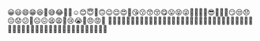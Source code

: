 😀😃😄😁😆🥹😅😂🤣🥲☺️😊😇🙂🙃😉😌😍🥰😘😗😙😚😋😛😝😜🤪🤨🧐🤓😎🥸🤩🥳😏😒😞😔😟😕🙁☹️😖😫😩🥺😢😭😤😠😡🤬
🤯😳🥵🥶😶‍🌫️😱😨😰😥😓🤗🤔🫣🤭🫢🫡🤫🫠🤥😶🫥😐🫤😑🫨😬🙄😯😦😧😮😲🥱😴🤤😪😮‍💨😵😵‍💫🤐🥴🤢🤮🤧😷🤒🤕🤑🤠😈👿
